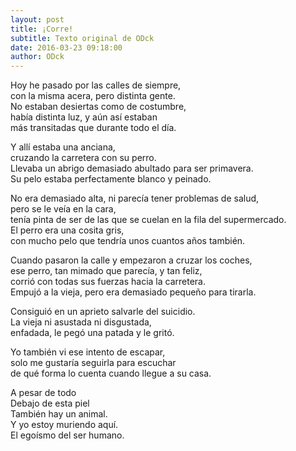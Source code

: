 ```yaml
---
layout: post
title: ¡Corre!
subtitle: Texto original de ODck
date: 2016-03-23 09:18:00
author: ODck
---
```


Hoy he pasado por las calles de siempre,  
con la misma acera, pero distinta gente.  
No estaban desiertas como de costumbre,  
había distinta luz, y aún así estaban  
más transitadas que durante todo el día.  

Y allí estaba una anciana,  
cruzando la carretera con su perro.  
Llevaba un abrigo demasiado abultado para ser primavera.  
Su pelo estaba perfectamente blanco y peinado.  

No era demasiado alta, ni parecía tener problemas de salud,  
pero se le veía en la cara,  
tenía pinta de ser de las que se cuelan en la fila del supermercado.  
El perro era una cosita gris,  
con mucho pelo que tendría unos cuantos años también.  

Cuando pasaron la calle y empezaron a cruzar los coches,  
ese perro, tan mimado que parecía, y tan feliz,  
corrió con todas sus fuerzas hacia la carretera.  
Empujó a la vieja, pero era demasiado pequeño para tirarla.  

Consiguió en un aprieto salvarle del suicidio.  
La vieja ni asustada ni disgustada,  
enfadada, le pegó una patada y le gritó.

Yo también vi ese intento de escapar,  
solo me gustaría seguirla para escuchar  
de qué forma lo cuenta cuando llegue a su casa.

A pesar de todo  
Debajo de esta piel  
También hay un animal.  
Y yo estoy muriendo aquí.  
El egoísmo del ser humano.  